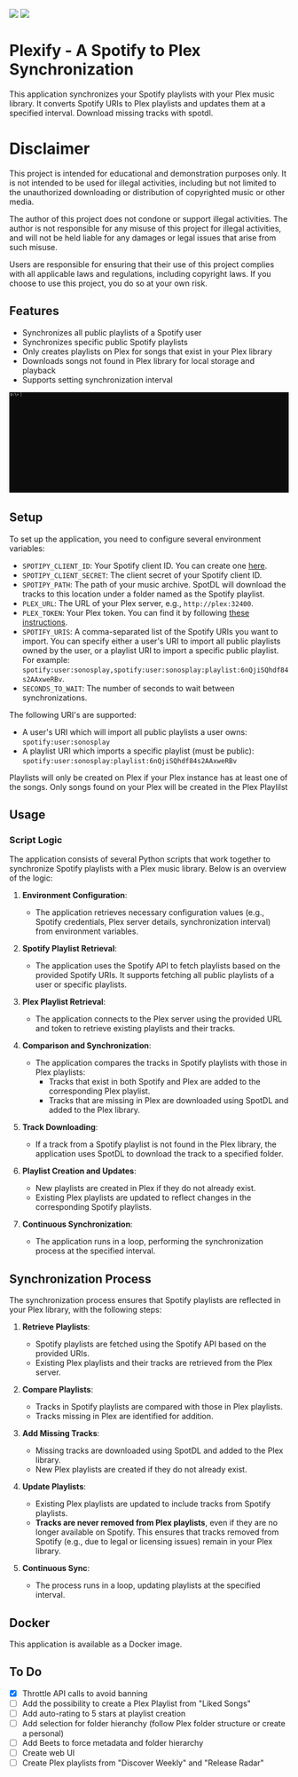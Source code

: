 ![](https://img.shields.io/docker/pulls/nyancod3r/plexify?logo=docker&link=https%3A%2F%2Fhub.docker.com%2Fr%2Fnyancod3r%2Fplexify) ![](https://img.shields.io/docker/stars/nyancod3r/plexify?logo=docker&link=https%3A%2F%2Fhub.docker.com%2Fr%2Fnyancod3r%2Fplexify)

# Plexify - A Spotify to Plex Synchronization
This application synchronizes your Spotify playlists with your Plex music library. It converts Spotify URIs to Plex playlists and updates them at a specified interval. Download missing tracks with spotdl.

# Disclaimer

This project is intended for educational and demonstration purposes only. It is not intended to be used for illegal activities, including but not limited to the unauthorized downloading or distribution of copyrighted music or other media.

The author of this project does not condone or support illegal activities. The author is not responsible for any misuse of this project for illegal activities, and will not be held liable for any damages or legal issues that arise from such misuse.

Users are responsible for ensuring that their use of this project complies with all applicable laws and regulations, including copyright laws. If you choose to use this project, you do so at your own risk.

## Features

- Synchronizes all public playlists of a Spotify user
- Synchronizes specific public Spotify playlists
- Only creates playlists on Plex for songs that exist in your Plex library
- Downloads songs not found in Plex library for local storage and playback
- Supports setting synchronization interval
  
![](files/run_example.gif)

## Setup

To set up the application, you need to configure several environment variables:

- `SPOTIPY_CLIENT_ID`: Your Spotify client ID. You can create one [here](https://developer.spotify.com/dashboard/login).
- `SPOTIPY_CLIENT_SECRET`: The client secret of your Spotify client ID.
- `SPOTIPY_PATH`: The path of your music archive. SpotDL will download the tracks to this location under a folder named as the Spotify playlist.
- `PLEX_URL`: The URL of your Plex server, e.g., `http://plex:32400`.
- `PLEX_TOKEN`: Your Plex token. You can find it by following [these instructions](https://support.plex.tv/articles/204059436-finding-an-authentication-token-x-plex-token/).
- `SPOTIFY_URIS`: A comma-separated list of the Spotify URIs you want to import. You can specify either a user's URI to import all public playlists owned by the user, or a playlist URI to import a specific public playlist. For example: `spotify:user:sonosplay,spotify:user:sonosplay:playlist:6nQjiSQhdf84s2AAxweRBv`.
- `SECONDS_TO_WAIT`: The number of seconds to wait between synchronizations.

The following URI's are supported:
* A user's URI which will import all public playlists a user owns: `spotify:user:sonosplay`
* A playlist URI which imports a specific playlist (must be public): `spotify:user:sonosplay:playlist:6nQjiSQhdf84s2AAxweRBv`

Playlists will only be created on Plex if your Plex instance has at least one of the songs. Only songs found on your Plex will be created in the Plex Playlilst

## Usage

### Script Logic

The application consists of several Python scripts that work together to synchronize Spotify playlists with a Plex music library. Below is an overview of the logic:

1. **Environment Configuration**:
   - The application retrieves necessary configuration values (e.g., Spotify credentials, Plex server details, synchronization interval) from environment variables.

2. **Spotify Playlist Retrieval**:
   - The application uses the Spotify API to fetch playlists based on the provided Spotify URIs. It supports fetching all public playlists of a user or specific playlists.

3. **Plex Playlist Retrieval**:
   - The application connects to the Plex server using the provided URL and token to retrieve existing playlists and their tracks.

4. **Comparison and Synchronization**:
   - The application compares the tracks in Spotify playlists with those in Plex playlists:
     - Tracks that exist in both Spotify and Plex are added to the corresponding Plex playlist.
     - Tracks that are missing in Plex are downloaded using SpotDL and added to the Plex library.

5. **Track Downloading**:
   - If a track from a Spotify playlist is not found in the Plex library, the application uses SpotDL to download the track to a specified folder.

6. **Playlist Creation and Updates**:
   - New playlists are created in Plex if they do not already exist.
   - Existing Plex playlists are updated to reflect changes in the corresponding Spotify playlists.

7. **Continuous Synchronization**:
   - The application runs in a loop, performing the synchronization process at the specified interval.

## Synchronization Process

The synchronization process ensures that Spotify playlists are reflected in your Plex library, with the following steps:

1. **Retrieve Playlists**:
   - Spotify playlists are fetched using the Spotify API based on the provided URIs.
   - Existing Plex playlists and their tracks are retrieved from the Plex server.

2. **Compare Playlists**:
   - Tracks in Spotify playlists are compared with those in Plex playlists.
   - Tracks missing in Plex are identified for addition.

3. **Add Missing Tracks**:
   - Missing tracks are downloaded using SpotDL and added to the Plex library.
   - New Plex playlists are created if they do not already exist.

4. **Update Playlists**:
   - Existing Plex playlists are updated to include tracks from Spotify playlists.
   - **Tracks are never removed from Plex playlists**, even if they are no longer available on Spotify. This ensures that tracks removed from Spotify (e.g., due to legal or licensing issues) remain in your Plex library.

5. **Continuous Sync**:
   - The process runs in a loop, updating playlists at the specified interval.

## Docker

This application is available as a Docker image.

## To Do
- [X] Throttle API calls to avoid banning
- [ ] Add the possibility to create a Plex Playlist from "Liked Songs"
- [ ] Add auto-rating to 5 stars at playlist creation
- [ ] Add selection for folder hieranchy (follow Plex folder structure or create a personal)
- [ ] Add Beets to force metadata and folder hierarchy
- [ ] Create web UI
- [ ] Create Plex playlists from "Discover Weekly" and "Release Radar"

